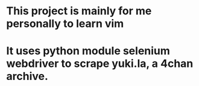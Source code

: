 # This project is mainly for me personally to learn vim
# It uses python module selenium webdriver to scrape yuki.la, a 4chan archive.
